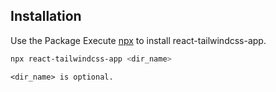## Installation

Use the Package Execute [npx](https://www.npmjs.com/package/npx) to install react-tailwindcss-app.

```bash
npx react-tailwindcss-app <dir_name>
```

```<dir_name> is optional.```